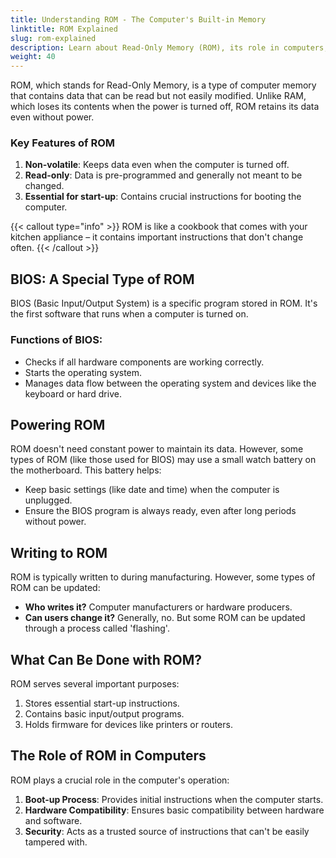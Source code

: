 ```yaml
---
title: Understanding ROM - The Computer's Built-in Memory
linktitle: ROM Explained
slug: rom-explained
description: Learn about Read-Only Memory (ROM), its role in computers, and how it relates to BIOS in this easy-to-understand guide for beginners.
weight: 40
---
```


ROM, which stands for Read-Only Memory, is a type of computer memory that contains data that can be read but not easily modified. Unlike RAM, which loses its contents when the power is turned off, ROM retains its data even without power.

### Key Features of ROM

1. **Non-volatile**: Keeps data even when the computer is turned off.
2. **Read-only**: Data is pre-programmed and generally not meant to be changed.
3. **Essential for start-up**: Contains crucial instructions for booting the computer.

{{< callout type="info" >}}
ROM is like a cookbook that comes with your kitchen appliance – it contains important instructions that don't change often.
{{< /callout >}}

## BIOS: A Special Type of ROM

BIOS (Basic Input/Output System) is a specific program stored in ROM. It's the first software that runs when a computer is turned on.

### Functions of BIOS:

- Checks if all hardware components are working correctly.
- Starts the operating system.
- Manages data flow between the operating system and devices like the keyboard or hard drive.

## Powering ROM

ROM doesn't need constant power to maintain its data. However, some types of ROM (like those used for BIOS) may use a small watch battery on the motherboard. This battery helps:

- Keep basic settings (like date and time) when the computer is unplugged.
- Ensure the BIOS program is always ready, even after long periods without power.

## Writing to ROM

ROM is typically written to during manufacturing. However, some types of ROM can be updated:

- **Who writes it?** Computer manufacturers or hardware producers.
- **Can users change it?** Generally, no. But some ROM can be updated through a process called 'flashing'.

## What Can Be Done with ROM?

ROM serves several important purposes:

1. Stores essential start-up instructions.
2. Contains basic input/output programs.
3. Holds firmware for devices like printers or routers.

## The Role of ROM in Computers

ROM plays a crucial role in the computer's operation:

1. **Boot-up Process**: Provides initial instructions when the computer starts.
2. **Hardware Compatibility**: Ensures basic compatibility between hardware and software.
3. **Security**: Acts as a trusted source of instructions that can't be easily tampered with.

